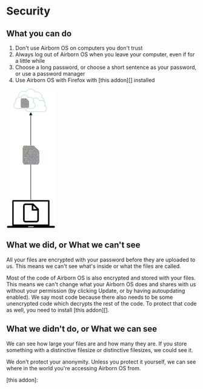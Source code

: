 # Security

## What you can do

1. Don't use Airborn OS on computers you don't trust
2. Always log out of Airborn OS when you leave your computer, even if for a
   little while
3. Choose a long password, or choose a short sentence as your password,
   or use a password manager
4. Use Airborn OS with Firefox with [this addon][] installed


![Client-Side Encryption](images/client-side-encryption.png)

## What we did, or What we can't see

All your files are encrypted with your password before they are uploaded
to us. This means we can't see what's inside or what the files are
called.

Most of the code of Airborn OS is also encrypted and stored with your
files. This means we can't change what your Airborn OS does and shares with
us without your permission (by clicking Update, or by having autoupdating enabled). We say most code
because there also needs to be some unencrypted code which decrypts the
rest of the code. To protect that code as well, you need to install
[this addon][].


## What we didn't do, or What we can see

We can see how large your files are and how many they are. If you store
something with a distinctive filesize or distinctive filesizes, we could
see it.

We don't protect your anonymity. Unless you protect it yourself, we can
see where in the world you're accessing Airborn OS from.


[this addon]: 